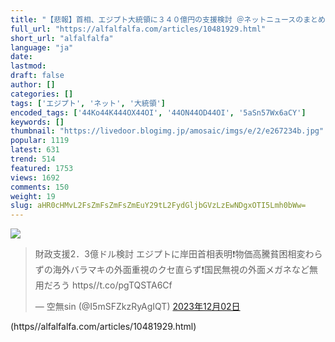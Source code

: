 ```yaml
---
title: "【悲報】首相、エジプト大統領に３４０億円の支援検討 ＠ネットニュースのまとめ"
full_url: "https://alfalfalfa.com/articles/10481929.html"
short_url: "alfalfalfa"
language: "ja"
date: 
lastmod: 
draft: false
author: []
categories: []
tags: ['エジプト', 'ネット', '大統領']
encoded_tags: ['44Ko44K444OX44OI', '44ON44OD44OI', '5aSn57Wx6aCY']
keywords: []
thumbnail: "https://livedoor.blogimg.jp/amosaic/imgs/e/2/e267234b.jpg"
popular: 1119
latest: 631
trend: 514
featured: 1753
views: 1692
comments: 150
weight: 19
slug: aHR0cHMvL2FsZmFsZmFsZmEuY29tL2FydGljbGVzLzEwNDgxOTI5Lmh0bWw=
---
```


![](https://livedoor.blogimg.jp/amosaic/imgs/e/2/e267234b.jpg)

<blockquote class='twitter-tweet'><p lang='ja' dir='ltr'>財政支援2．3億ドル検討 エジプトに岸田首相表明❗️物価高騰貧困相変わらずの海外バラマキの外面重視のクセ直らず❗国民無視の外面メガネなど無用だろう https//t.co/pgTQSTA6Cf</p>— 空無sin (@I5mSFZkzRyAgIQT) <a href='https//twitter.com/I5mSFZkzRyAgIQT/status/1730800166754775285' target='_blank' rel='nofollow'>2023年12月02日</a></blockquote> 

(https//alfalfalfa.com/articles/10481929.html)

